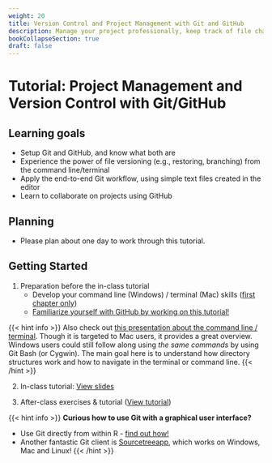 ```yaml
---
weight: 20
title: Version Control and Project Management with Git and GitHub
description: Manage your project professionally, keep track of file changes and apply the end-to-end Git workflow.
bookCollapseSection: true
draft: false
---
```


# Tutorial: Project Management and Version Control with Git/GitHub

## Learning goals

* Setup Git and GitHub, and know what both are
* Experience the power of file versioning (e.g., restoring, branching) from the command line/terminal
* Apply the end-to-end Git workflow, using simple text files created in the editor
* Learn to collaborate on projects using GitHub

## Planning

* Please plan about one day to work through this tutorial.

## Getting Started

1. Preparation before the in-class tutorial
    - Develop your command line (Windows) / terminal (Mac) skills ([first chapter only](https://www.datacamp.com/courses/introduction-to-shell))
    - [Familiarize yourself with GitHub by working on this tutorial!](https://github.com/skills/introduction-to-github)


{{< hint info >}}
Also check out [this presentation about the command line / terminal](https://generalassembly.github.io/prework/cl). Though it is targeted to Mac users, it provides a great overview. Windows users could still follow along using *the same commands* by using Git Bash (or Cygwin). The main goal here is to understand how directory structures work and how to navigate in the terminal or command line.
{{< /hint >}}

2. In-class tutorial: [View slides](tutorial.html)

3. After-class exercises & tutorial ([View tutorial](version-control.html))


{{< hint info >}}
__Curious how to use Git with a graphical user interface?__
- Use Git directly from within R - [find out how!](https://swcarpentry.github.io/git-novice/14-supplemental-rstudio/)
- Another fantastic Git client is [Sourcetreeapp](https://www.sourcetreeapp.com), which works on Windows, Mac and Linux!
{{< /hint >}}
